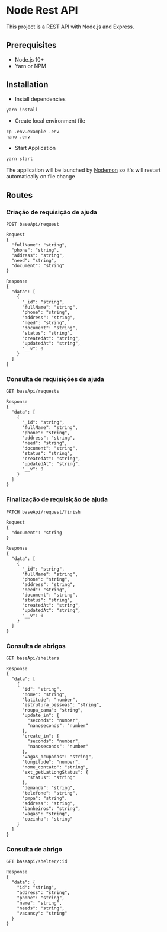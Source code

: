 # Node Rest API

This project is a REST API with Node.js and Express.

## Prerequisites
- Node.js 10+
- Yarn or NPM

## Installation
- Install dependencies
```bash
yarn install
```
- Create local environment file
```shell
cp .env.example .env
nano .env
```
- Start Application
```bash
yarn start
```
The application will be launched by [Nodemon](https://nodemon.com) so it's will restart automatically on file change

## Routes
### Criação de requisição de ajuda
```
POST baseApi/request

Request
{
  "fullName": "string",
  "phone": "string",
  "address": "string",
  "need": "string",
  "document": "string"
}

Response
{
  "data": [
    {
      "_id": "string",
      "fullName": "string",
      "phone": "string",
      "address": "string",
      "need": "string",
      "document": "string",
      "status": "string",
      "createdAt": "string",
      "updatedAt": "string",
      "__v": 0
    }
  ]
}
```
 
### Consulta de requisições de ajuda
```
GET baseApi/requests

Response
{
  "data": [
    {
      "_id": "string",
      "fullName": "string",
      "phone": "string",
      "address": "string",
      "need": "string",
      "document": "string",
      "status": "string",
      "createdAt": "string",
      "updatedAt": "string",
      "__v": 0
    }
  ]
}
```
### Finalização de requisição de ajuda
```
PATCH baseApi/request/finish

Request
{
  "document": "string
}

Response
{
  "data": [
    {
      "_id": "string",
      "fullName": "string",
      "phone": "string",
      "address": "string",
      "need": "string",
      "document": "string",
      "status": "string",
      "createdAt": "string",
      "updatedAt": "string",
      "__v": 0
    }
  ]
}
```

### Consulta de abrigos
```
GET baseApi/shelters

Response
{
  "data": [
    {
      "id": "string",
      "nome": "string",
      "latitude": "number",
      "estrutura_pessoas": "string",
      "roupa_cama": "string",
      "update_in": {
        "seconds": "number",
        "nanoseconds": "number"
      },
      "create_in": {
        "seconds": "number",
        "nanoseconds": "number"
      },
      "vagas_ocupadas": "string",
      "longitude": "number",
      "nome_contato": "string",
      "ext_getLatLongStatus": {
        "status": "string"
      },
      "demanda": "string",
      "telefone": "string",
      "pmpa": "string",
      "address": "string",
      "banheiros": "string",
      "vagas": "string",
      "cozinha": "string"
    }
  ]
}
```

### Consulta de abrigo
```
GET baseApi/shelter/:id

Response
{
  "data": {
    "id": "string",
    "address": "string",
    "phone": "string",
    "name": "string",
    "needs": "string",
    "vacancy": "string"
  }
}
```